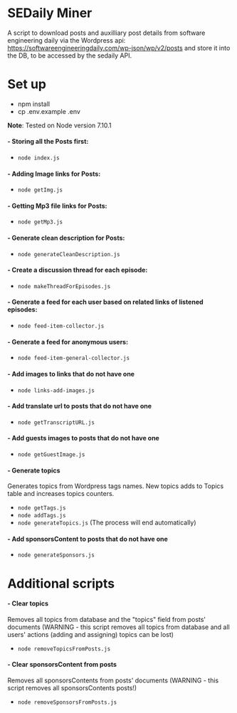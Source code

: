 # SEDaily Miner

A script to download posts and auxilliary post details from software engineering daily via the Wordpress api: https://softwareengineeringdaily.com/wp-json/wp/v2/posts and store it into the DB, to be accessed by the sedaily API.

# Set up
 - npm install
 - cp .env.example .env

**Note**: Tested on Node version 7.10.1

 #### - Storing all the Posts first:
 - `node index.js`

 #### - Adding Image links for Posts:
 - `node getImg.js`

 #### - Getting Mp3 file links for Posts:
 - `node getMp3.js`

 #### - Generate clean description for Posts:
 - `node generateCleanDescription.js`

 #### - Create a discussion thread for each episode:
 - `node makeThreadForEpisodes.js`

 #### - Generate a feed for each user based on related links of listened episodes:
 - `node feed-item-collector.js`

 #### - Generate a feed for anonymous users:
 - `node feed-item-general-collector.js`

 #### - Add images to links that do not have one
 - `node links-add-images.js`

 #### - Add translate url to posts that do not have one
 - `node getTranscriptURL.js`

 #### - Add guests images to posts that do not have one
 - `node getGuestImage.js`

 #### - Generate topics

 Generates topics from Wordpress tags names. New topics adds to Topics table and increases topics counters.
 - `node getTags.js`
 - `node addTags.js`
 - `node generateTopics.js` (The process will end automatically)

 #### - Add sponsorsContent to posts that do not have one
 - `node generateSponsors.js`

# Additional scripts

 #### - Clear topics

 Removes all topics from database and the "topics" field from posts' documents (WARNING - this script removes all topics from database and all users' actions (adding and assigning) topics can be lost)

 - `node removeTopicsFromPosts.js`

 #### - Clear sponsorsContent from posts

 Removes all sponsorsContents from posts' documents (WARNING - this script removes all sponsorsContents posts!)

 - `node removeSponsorsFromPosts.js`
